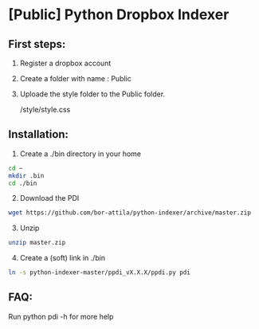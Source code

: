 [Public] Python Dropbox Indexer
===============================

First steps:
------------

1. Register a dropbox account
2. Create a folder with name : Public
3. Uploade the style folder to the Public folder.

	/style/style.css

Installation:
------------

1. Create a ./bin directory in your home
```sh
cd ~
mkdir .bin
cd ./bin
```

2. Download the PDI
```sh
wget https://github.com/bor-attila/python-indexer/archive/master.zip
```
3. Unzip
```sh
unzip master.zip
```
4. Create a (soft) link in ./bin
```sh
ln -s python-indexer-master/ppdi_vX.X.X/ppdi.py pdi
```

FAQ:
---
Run python pdi -h for more help

